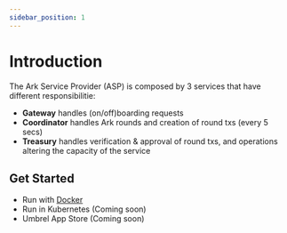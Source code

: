 ```yaml
---
sidebar_position: 1
---
```


# Introduction

The Ark Service Provider (ASP) is composed by 3 services that have different responsibilitie:

- **Gateway** handles (on/off)boarding requests
- **Coordinator** handles Ark rounds and creation of round txs (every 5 secs)
- **Treasury** handles verification & approval of round txs, and operations altering the capacity of the service

## Get Started

- Run with [Docker](./docker)
- Run in Kubernetes (Coming soon)
- Umbrel App Store (Coming soon)
